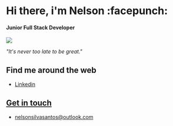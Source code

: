 <h1>Hi there, i'm Nelson :facepunch:</h1>
<h4>Junior Full Stack Developer</h4>
<img src="https://gitlab.com/nelsonsantos22/support/-/raw/master/banner-04.png">

<p><i>"It's never too late to be great."</i></p>
<!--<p>From a social communication graduation to the tech world.</p>
<p>Technology was always something that has driven me and after spending years feeling unfulfilled professionally I stepped up and decided to take a leap of faith and engage in a world that has always fascinated me.
From that moment on, I have been learning new programming languages, technologies and how development works.-->

<h2>Find me around the web</h2>
<ul>
 <li><a href="https://www.linkedin.com/in/nelsonsantos22/">Linkedin</li>
</ul>
<h2>Get in touch</h2>
<ul>
 <li><a href="mailto:nelsonsilvasantos@outlook.com">nelsonsilvasantos@outlook.com</li>
</ul>

<!--Here are some ideas to get you started:

- 🔭 I’m currently working on ...
- 🌱 I’m currently learning ...
- 👯 I’m looking to collaborate on ...
- 🤔 I’m looking for help with ...
- 💬 Ask me about ...
- 📫 How to reach me: ...
- 😄 Pronouns: ...
- ⚡ Fun fact: ...
-->
